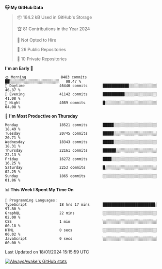 <!--START_SECTION:waka-->
**🐱 My GitHub Data** 

> 📦 164.2 kB Used in GitHub's Storage 
 > 
> 🏆 81 Contributions in the Year 2024
 > 
> 🚫 Not Opted to Hire
 > 
> 📜 26 Public Repositories 
 > 
> 🔑 10 Private Repositories 
 > 
**I'm an Early 🐤** 

```text
🌞 Morning                8483 commits        ██░░░░░░░░░░░░░░░░░░░░░░░   08.47 % 
🌆 Daytime                46446 commits       ████████████░░░░░░░░░░░░░   46.37 % 
🌃 Evening                41142 commits       ██████████░░░░░░░░░░░░░░░   41.08 % 
🌙 Night                  4089 commits        █░░░░░░░░░░░░░░░░░░░░░░░░   04.08 % 
```
📅 **I'm Most Productive on Thursday** 

```text
Monday                   18521 commits       █████░░░░░░░░░░░░░░░░░░░░   18.49 % 
Tuesday                  20745 commits       █████░░░░░░░░░░░░░░░░░░░░   20.71 % 
Wednesday                18343 commits       █████░░░░░░░░░░░░░░░░░░░░   18.31 % 
Thursday                 22161 commits       ██████░░░░░░░░░░░░░░░░░░░   22.13 % 
Friday                   16272 commits       ████░░░░░░░░░░░░░░░░░░░░░   16.25 % 
Saturday                 2253 commits        █░░░░░░░░░░░░░░░░░░░░░░░░   02.25 % 
Sunday                   1865 commits        ░░░░░░░░░░░░░░░░░░░░░░░░░   01.86 % 
```


📊 **This Week I Spent My Time On** 

```text
💬 Programming Languages: 
TypeScript               18 hrs 17 mins      ████████████████████████░   97.80 % 
GraphQL                  22 mins             ░░░░░░░░░░░░░░░░░░░░░░░░░   02.00 % 
CSS                      1 min               ░░░░░░░░░░░░░░░░░░░░░░░░░   00.18 % 
HTML                     0 secs              ░░░░░░░░░░░░░░░░░░░░░░░░░   00.02 % 
JavaScript               0 secs              ░░░░░░░░░░░░░░░░░░░░░░░░░   00.00 % 
```


 Last Updated on 18/01/2024 15:15:59 UTC
<!--END_SECTION:waka-->

[![AlwaysAwake's GitHub stats](https://github-readme-stats.vercel.app/api?username=AlwaysAwake&show_icons=true&theme=github_dark&count_private=true)](https://github.com/AlwaysAwake/AlwaysAwake)
